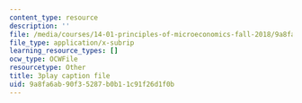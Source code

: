 ```yaml
---
content_type: resource
description: ''
file: /media/courses/14-01-principles-of-microeconomics-fall-2018/9a8fa6ab90f35287b0b11c91f26d1f0b_0kA91PvS3sk.vtt
file_type: application/x-subrip
learning_resource_types: []
ocw_type: OCWFile
resourcetype: Other
title: 3play caption file
uid: 9a8fa6ab-90f3-5287-b0b1-1c91f26d1f0b
---
```

